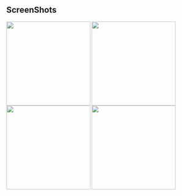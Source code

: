 ##  ScreenShots

<img align="left" src="./assets/Screenshots/p1.png" width="220px">
<img align="left" src="./assets/Screenshots/p2.png" width="220px">
<img align="left" src="./assets/Screenshots/p3.png" width="220px">
<img src="./assets/Screenshots/p4.png" width="220px">
